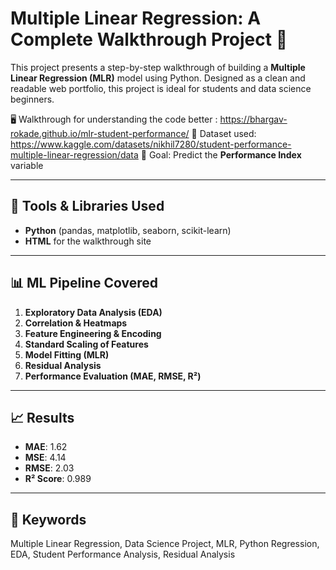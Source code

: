 # Multiple Linear Regression: A Complete Walkthrough Project 🚀

This project presents a step-by-step walkthrough of building a **Multiple Linear Regression (MLR)** model using Python. Designed as a clean and readable web portfolio, this project is ideal for students and data science beginners.

🖥️ Walkthrough for understanding the code better : https://bhargav-rokade.github.io/mlr-student-performance/
📁 Dataset used: https://www.kaggle.com/datasets/nikhil7280/student-performance-multiple-linear-regression/data
🧠 Goal: Predict the **Performance Index** variable

---

## 🧰 Tools & Libraries Used
- **Python** (pandas, matplotlib, seaborn, scikit-learn)
- **HTML** for the walkthrough site
---

## 📊 ML Pipeline Covered
1. **Exploratory Data Analysis (EDA)**
2. **Correlation & Heatmaps**
3. **Feature Engineering & Encoding**
4. **Standard Scaling of Features**
5. **Model Fitting (MLR)**
6. **Residual Analysis**
7. **Performance Evaluation (MAE, RMSE, R²)**

---

## 📈 Results
- **MAE**: 1.62  
- **MSE**: 4.14  
- **RMSE**: 2.03  
- **R² Score**: 0.989

---

## 📌 Keywords
Multiple Linear Regression, Data Science Project, MLR, Python Regression, EDA, Student Performance Analysis, Residual Analysis
